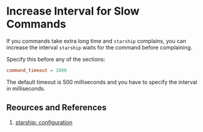 # Increase Interval for Slow Commands

If you commands take extra long time and `starship` complains, you can increase the interval
`starship` waits for the command before complaining.

Specify this before any of the sections:

```toml
command_timeout = 1000
```

The default timeout is 500 milliseconds and you have to specify the interval in milliseconds.

## Reources and References

1. [starship: configuration](https://starship.rs/config/#prompt)
